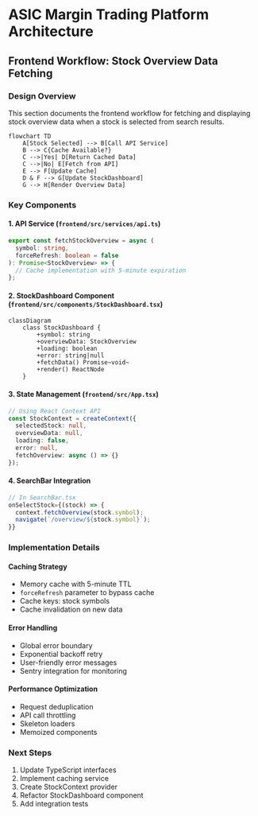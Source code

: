 # ASIC Margin Trading Platform Architecture

## Frontend Workflow: Stock Overview Data Fetching

### Design Overview
This section documents the frontend workflow for fetching and displaying stock overview data when a stock is selected from search results.

```mermaid
flowchart TD
    A[Stock Selected] --> B[Call API Service]
    B --> C{Cache Available?}
    C -->|Yes| D[Return Cached Data]
    C -->|No| E[Fetch from API]
    E --> F[Update Cache]
    D & F --> G[Update StockDashboard]
    G --> H[Render Overview Data]
```

### Key Components

#### 1. API Service (`frontend/src/services/api.ts`)
```typescript
export const fetchStockOverview = async (
  symbol: string,
  forceRefresh: boolean = false
): Promise<StockOverview> => {
  // Cache implementation with 5-minute expiration
};
```

#### 2. StockDashboard Component (`frontend/src/components/StockDashboard.tsx`)
```mermaid
classDiagram
    class StockDashboard {
        +symbol: string
        +overviewData: StockOverview
        +loading: boolean
        +error: string|null
        +fetchData() Promise~void~
        +render() ReactNode
    }
```

#### 3. State Management (`frontend/src/App.tsx`)
```typescript
// Using React Context API
const StockContext = createContext({
  selectedStock: null,
  overviewData: null,
  loading: false,
  error: null,
  fetchOverview: async () => {}
});
```

#### 4. SearchBar Integration
```typescript
// In SearchBar.tsx
onSelectStock={(stock) => {
  context.fetchOverview(stock.symbol);
  navigate(`/overview/${stock.symbol}`);
}}
```

### Implementation Details

#### Caching Strategy
- Memory cache with 5-minute TTL
- `forceRefresh` parameter to bypass cache
- Cache keys: stock symbols
- Cache invalidation on new data

#### Error Handling
- Global error boundary
- Exponential backoff retry
- User-friendly error messages
- Sentry integration for monitoring

#### Performance Optimization
- Request deduplication
- API call throttling
- Skeleton loaders
- Memoized components

### Next Steps
1. Update TypeScript interfaces
2. Implement caching service
3. Create StockContext provider
4. Refactor StockDashboard component
5. Add integration tests